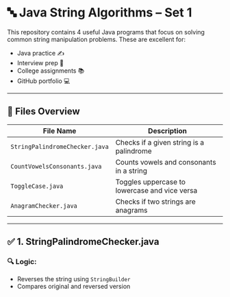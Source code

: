 # 🔤 Java String Algorithms – Set 1

This repository contains 4 useful Java programs that focus on solving common string manipulation problems. These are excellent for:

- Java practice ✍️
- Interview prep 💼
- College assignments 📚
- GitHub portfolio 💻

---

## 📂 Files Overview

| File Name                 | Description                                      |
|--------------------------|--------------------------------------------------|
| `StringPalindromeChecker.java` | Checks if a given string is a palindrome |
| `CountVowelsConsonants.java`   | Counts vowels and consonants in a string |
| `ToggleCase.java`              | Toggles uppercase to lowercase and vice versa |
| `AnagramChecker.java`          | Checks if two strings are anagrams |

---

## ✅ 1. StringPalindromeChecker.java

### 🔍 Logic:
- Reverses the string using `StringBuilder`
- Compares original and reversed version


